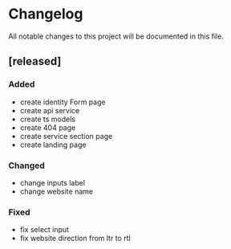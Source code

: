 # Changelog

All notable changes to this project will be documented in this file.

## [released]

### Added
- create identity Form page
- create api service
- create ts models
- create 404 page
- create service section page
- create landing page

### Changed
- change inputs label
- change website name 

### Fixed
- fix select input
- fix website direction from ltr to rtl

